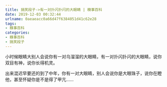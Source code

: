 ```yaml
---
title: 搞笑段子->有一对扑闪扑闪的大眼睛 | 糗事百科
date: 2019-12-03 00:32:44
urlname: 0aeaeacc0a66d47f6384051d41c62e28
tags: 
- 糗事百科
categories:
- 糗事百科
- 搞笑段子
---
```

小时候眼睛大别人会说你有一对乌溜溜的大眼睛，有一对扑闪扑闪的大眼睛，说你双目有神，说你长得机灵。

出来混迟早要还的到了中年，你有一对大眼睛，别人会说你是大眼珠子，说你在瞪他，甚至怀疑你是不是得了甲亢……


